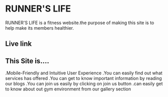 # RUNNER'S LIFE

RUNNER'S LIFE is a fitness website.the purpose of making this site is to help make its members healthier.

## Live link

## This Site is....
.Mobile-Friendly and Intuitive User Experience
.You can easily find out what services has offered
.You can get to know important information by reading our blogs
.You can join us easily by clicking on join us button
.can easily get to know about out gym environment from our gallery section